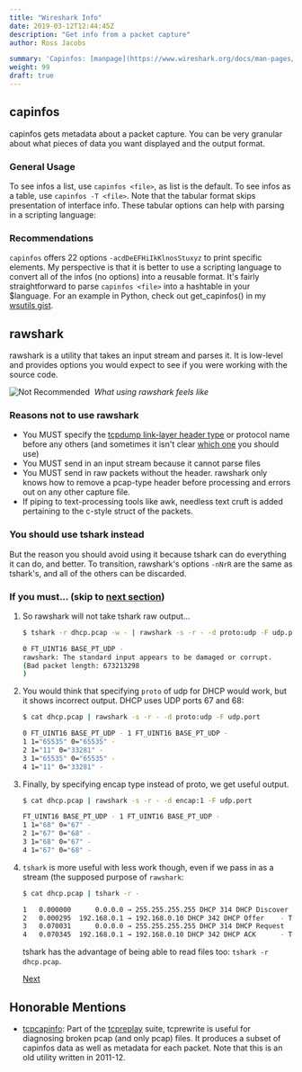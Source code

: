 ```yaml
---
title: "Wireshark Info"
date: 2019-03-12T12:44:45Z
description: "Get info from a packet capture"
author: Ross Jacobs

summary: 'Capinfos: [manpage](https://www.wireshark.org/docs/man-pages/capinfos.html) | [Wireshark Docs](https://www.wireshark.org/docs/wsug_html_chunked/AppToolscapinfos.html) | [code](https://github.com/wireshark/wireshark/blob/master/capinfos.c)<br><i class="fas fa-external-link-square-alt"></i> Rawshark: [manpage](https://www.wireshark.org/docs/man-pages/rawshark.html) | [Wireshark Docs](https://www.wireshark.org/docs/wsug_html_chunked/AppToolsrawshark.html) | [code](https://github.com/wireshark/wireshark/blob/master/rawshark.c)'
weight: 99
draft: true
---
```


## capinfos

capinfos gets metadata about a packet capture. You can be very granular about
what pieces of data you want displayed and the output format. 
<script id="asciicast-235423" src="https://asciinema.org/a/235423.js" async></script>

### General Usage

To see infos a list, use `capinfos <file>`, as list is the default.
To see infos as a table, use `capinfos -T <file>`. Note that the tabular format
skips presentation of interface info. These tabular options can
help with parsing in a scripting language:

### Recommendations

`capinfos` offers 22 options `-acdDeEFHiIkKlnosStuxyz` to print specific
elements. My perspective is that it is better to use a scripting language to
convert all of the infos (no options) into a reusable format.  It's fairly straightforward to
parse `capinfos <file>` into a hashtable in your $language. For an example in
Python, check out get_capinfos() in my [wsutils
gist](https://gist.github.com/pocc/2c89dd92d6a64abca3db2a29a11f1404).

## rawshark

rawshark is a utility that takes an input stream and parses it. It is low-level
and provides options you would expect to see if you were working
with the source code. 

<div>
<img src="https://media2.giphy.com/media/d31vYmpaCrKs9Z6w/giphy.gif" alt="Not Recommended"><i>&nbsp;&nbsp;What using rawshark feels like</i></img>
<p></p></div>

### Reasons not to use rawshark

- You MUST specify the [tcpdump link-layer header
  type](https://www.tcpdump.org/linktypes.html) or protocol name before any
  others (and sometimes it isn't clear [which
  one](https://stackoverflow.com/questions/14092321/rawshark-output-format-for-802-11-and-radiotap-headers)
  you should use)
- You MUST send in an input stream because it cannot parse files
- You MUST send in raw packets without the header. rawshark only knows how to
  remove a pcap-type header before processing and errors out on any other
  capture file. 
- If piping to text-processing tools like awk, needless text cruft is added
  pertaining to the c-style struct of the packets. 

### You should use tshark instead

But the reason you should avoid using it because tshark can do everything it can
do, and better. To transition, rawshark's options `-nNrR` are the same as
tshark's, and all of the others can be discarded.

### If you must... (skip to [next section](#edit))

1. So rawshark will not take tshark raw output...

	```bash
    $ tshark -r dhcp.pcap -w - | rawshark -s -r - -d proto:udp -F udp.port
	
    0 FT_UINT16 BASE_PT_UDP - 
	rawshark: The standard input appears to be damaged or corrupt.
	(Bad packet length: 673213298
	)
	```
	
2. You would think that specifying `proto` of udp for DHCP would work, but it
  shows incorrect output. DHCP uses UDP ports 67 and 68:

    ```bash
	$ cat dhcp.pcap | rawshark -s -r - -d proto:udp -F udp.port
	
	0 FT_UINT16 BASE_PT_UDP - 1 FT_UINT16 BASE_PT_UDP - 
	1 1="65535" 0="65535" -
	2 1="11" 0="33281" -
	3 1="65535" 0="65535" -
	4 1="11" 0="33281" -
	```

3. Finally, by specifying encap type instead of proto, we get useful output.

	```bash
	$ cat dhcp.pcap | rawshark -s -r - -d encap:1 -F udp.port
	
	FT_UINT16 BASE_PT_UDP - 1 FT_UINT16 BASE_PT_UDP - 
	1 1="68" 0="67" -
	2 1="67" 0="68" -
	3 1="68" 0="67" -
	4 1="67" 0="68" -
	```

4. `tshark` is more useful with less work though, even if we pass in as a stream
	(the supposed purpose of `rawshark`:
	
	```bash
	$ cat dhcp.pcap | tshark -r -
	
	1   0.000000      0.0.0.0 → 255.255.255.255 DHCP 314 DHCP Discover - Transaction ID 0x3d1d
    2   0.000295  192.168.0.1 → 192.168.0.10 DHCP 342 DHCP Offer    - Transaction ID 0x3d1d
    3   0.070031      0.0.0.0 → 255.255.255.255 DHCP 314 DHCP Request  - Transaction ID 0x3d1e
    4   0.070345  192.168.0.1 → 192.168.0.10 DHCP 342 DHCP ACK      - Transaction ID 0x3d1e
	```
	
	tshark has the advantage of being able to read files too: `tshark -r dhcp.pcap`.
	
	[Next](/post/wireshark-generation.md)
	
## Honorable Mentions

- [tcpcapinfo](https://tcpreplay.appneta.com/wiki/tcpcapinfo-man.html): Part of the [tcpreplay](https://tcpreplay.appneta.com/) suite, tcprewrite is useful for diagnosing broken pcap (and only pcap) files. It produces a subset of capinfos data as well as metadata for each packet. Note that this is an old utility written in 2011-12.
